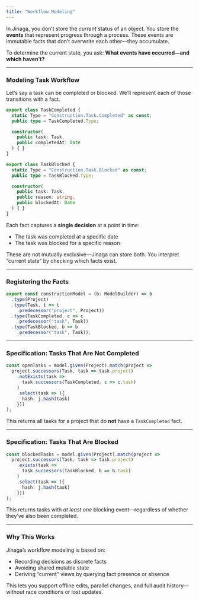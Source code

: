 ```yaml
---
title: "Workflow Modeling"
---
```


In Jinaga, you don’t store the *current* status of an object. You store the **events** that represent progress through a process. These events are immutable facts that don’t overwrite each other—they accumulate.

To determine the current state, you ask:
**What events have occurred—and which haven’t?**

---

### Modeling Task Workflow

Let’s say a task can be completed or blocked. We’ll represent each of those transitions with a fact.

```typescript
export class TaskCompleted {
  static Type = "Construction.Task.Completed" as const;
  public type = TaskCompleted.Type;

  constructor(
    public task: Task,
    public completedAt: Date
  ) { }
}

export class TaskBlocked {
  static Type = "Construction.Task.Blocked" as const;
  public type = TaskBlocked.Type;

  constructor(
    public task: Task,
    public reason: string,
    public blockedAt: Date
  ) { }
}
```

Each fact captures a **single decision** at a point in time:

* The task was completed at a specific date
* The task was blocked for a specific reason

These are not mutually exclusive—Jinaga can store both. You interpret “current state” by checking which facts exist.

---

### Registering the Facts

```typescript
export const constructionModel = (b: ModelBuilder) => b
  .type(Project)
  .type(Task, t => t
    .predecessor("project", Project))
  .type(TaskCompleted, c => c
    .predecessor("task", Task))
  .type(TaskBlocked, b => b
    .predecessor("task", Task));
```

---

### Specification: Tasks That Are Not Completed

```typescript
const openTasks = model.given(Project).match(project =>
  project.successors(Task, task => task.project)
    .notExists(task =>
      task.successors(TaskCompleted, c => c.task)
    )
    .select(task => ({
      hash: j.hash(task)
    }))
);
```

This returns all tasks for a project that do **not** have a `TaskCompleted` fact.

---

### Specification: Tasks That Are Blocked

```typescript
const blockedTasks = model.given(Project).match(project =>
  project.successors(Task, task => task.project)
    .exists(task =>
      task.successors(TaskBlocked, b => b.task)
    )
    .select(task => ({
      hash: j.hash(task)
    }))
);
```

This returns tasks with *at least one* blocking event—regardless of whether they’ve also been completed.

---

### Why This Works

Jinaga’s workflow modeling is based on:

* Recording decisions as discrete facts
* Avoiding shared mutable state
* Deriving “current” views by querying fact presence or absence

This lets you support offline edits, parallel changes, and full audit history—without race conditions or lost updates.
